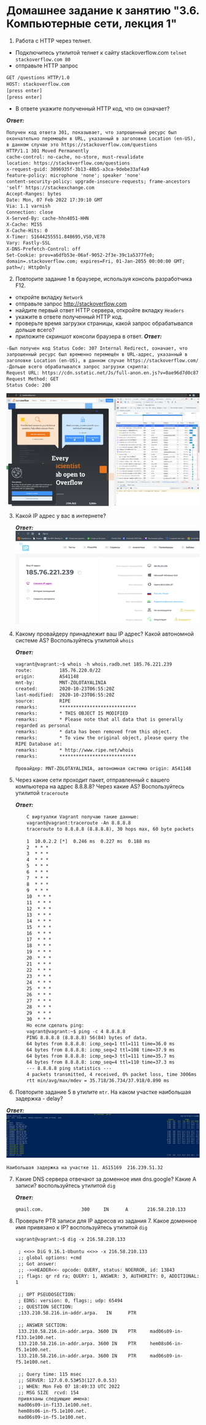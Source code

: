 # Домашнее задание к занятию "3.6. Компьютерные сети, лекция 1"
1. Работа c HTTP через телнет.
- Подключитесь утилитой телнет к сайту stackoverflow.com
`telnet stackoverflow.com 80`
- отправьте HTTP запрос
```bash
GET /questions HTTP/1.0
HOST: stackoverflow.com
[press enter]
[press enter]
```
- В ответе укажите полученный HTTP код, что он означает?

***Ответ:***
```
Получен код ответа 301, показывает, что запрошенный ресурс был окончательно перемещён в URL, указанный в заголовке Location (en-US), в данном случае это https://stackoverflow.com/questions
HTTP/1.1 301 Moved Permanently
cache-control: no-cache, no-store, must-revalidate
location: https://stackoverflow.com/questions
x-request-guid: 3096935f-3b13-48b5-a3ca-9debe33af4a9
feature-policy: microphone 'none'; speaker 'none'
content-security-policy: upgrade-insecure-requests; frame-ancestors 'self' https://stackexchange.com
Accept-Ranges: bytes
Date: Mon, 07 Feb 2022 17:39:10 GMT
Via: 1.1 varnish
Connection: close
X-Served-By: cache-hhn4051-HHN
X-Cache: MISS
X-Cache-Hits: 0
X-Timer: S1644255551.848695,VS0,VE78
Vary: Fastly-SSL
X-DNS-Prefetch-Control: off
Set-Cookie: prov=a6dfb53e-06af-9052-2f3e-39c1a5377fe0; domain=.stackoverflow.com; expires=Fri, 01-Jan-2055 00:00:00 GMT; path=/; HttpOnly
```
2. Повторите задание 1 в браузере, используя консоль разработчика F12.
- откройте вкладку `Network`
- отправьте запрос http://stackoverflow.com
- найдите первый ответ HTTP сервера, откройте вкладку `Headers`
- укажите в ответе полученный HTTP код.
- проверьте время загрузки страницы, какой запрос обрабатывался дольше всего?
- приложите скриншот консоли браузера в ответ.
***Ответ:***
```
-Был получен код Status Code: 307 Internal Redirect, означает, что запрошенный ресурс был временно перемещён в URL-адрес, указанный в заголовке Location (en-US), в данном случае https://stackoverflow.com/
-Дольше всего обрабатывался запрос загрузки скрипта:
Request URL: https://cdn.sstatic.net/Js/full-anon.en.js?v=0ae96d7d0c87
Request Method: GET
Status Code: 200
```

![alt](https://github.com/MrNavasardyan/devops-netology_navasardyan/blob/main/homework/img/3_6_1.PNG)

3. Какой IP адрес у вас в интернете?
   
   ***Ответ:***
![alt](https://github.com/MrNavasardyan/devops-netology_navasardyan/blob/main/homework/img/3_6_2.PNG)   

4. Какому провайдеру принадлежит ваш IP адрес? Какой автономной системе AS? Воспользуйтесь утилитой `whois`

    ***Ответ:***
    ```
    vagrant@vagrant:~$ whois -h whois.radb.net 185.76.221.239
    route:          185.76.220.0/22
    origin:         AS41148
    mnt-by:         MNT-ZOLOTAYALINIA
    created:        2020-10-23T06:55:20Z
    last-modified:  2020-10-23T06:55:20Z
    source:         RIPE
    remarks:        ****************************
    remarks:        * THIS OBJECT IS MODIFIED
    remarks:        * Please note that all data that is generally regarded as personal
    remarks:        * data has been removed from this object.
    remarks:        * To view the original object, please query the RIPE Database at:
    remarks:        * http://www.ripe.net/whois
    remarks:        ****************************
    
    Провайдер: MNT-ZOLOTAYALINIA, автономная система origin: AS41148
    ```

5. Через какие сети проходит пакет, отправленный с вашего компьютера на адрес 8.8.8.8? Через какие AS? Воспользуйтесь утилитой `traceroute`
   
   ***Ответ:***
    ```
        С виртуалки Vagrant получаю такие данные:
        vagrant@vagrant:traceroute -An 8.8.8.8
        traceroute to 8.8.8.8 (8.8.8.8), 30 hops max, 60 byte packets

        1  10.0.2.2 [*]  0.246 ms  0.227 ms  0.188 ms
        2  * * *
        3  * * *
        4  * * *
        5  * * *
        6  * * *
        7  * * *
        8  * * *
        9  * * *
        10  * * *
        11  * * *
        12  * * *
        13  * * *
        14  * * *
        15  * * *
        16  * * *
        17  * * *
        18  * * *
        19  * * *
        20  * * *
        21  * * *
        22  * * *
        23  * * *
        24  * * *
        25  * * *
        26  * * *
        27  * * *
        28  * * *
        29  * * *
        30  * * *
        Но если сделать ping:
        vagrant@vagrant:~$ ping -c 4 8.8.8.8
        PING 8.8.8.8 (8.8.8.8) 56(84) bytes of data.
        64 bytes from 8.8.8.8: icmp_seq=1 ttl=111 time=36.0 ms
        64 bytes from 8.8.8.8: icmp_seq=2 ttl=108 time=37.9 ms
        64 bytes from 8.8.8.8: icmp_seq=3 ttl=111 time=35.7 ms
        64 bytes from 8.8.8.8: icmp_seq=4 ttl=110 time=37.3 ms
        --- 8.8.8.8 ping statistics ---
        4 packets transmitted, 4 received, 0% packet loss, time 3006ms
        rtt min/avg/max/mdev = 35.718/36.734/37.918/0.890 ms
    ```

6. Повторите задание 5 в утилите `mtr`. На каком участке наибольшая задержка - delay?

***Ответ:***
![alt](https://github.com/MrNavasardyan/devops-netology_navasardyan/blob/main/homework/img/3_6_3.PNG)

    Наибольшая задержка на участке 11. AS15169  216.239.51.32

7. Какие DNS сервера отвечают за доменное имя dns.google? Какие A записи? воспользуйтесь утилитой `dig`
   
   ***Ответ:***
   ```
   gmail.com.              300     IN      A       216.58.210.133
   ```

8. Проверьте PTR записи для IP адресов из задания 7. Какое доменное имя привязано к IP? воспользуйтесь утилитой `dig`
   ```
   vagrant@vagrant:~$ dig -x 216.58.210.133

    ; <<>> DiG 9.16.1-Ubuntu <<>> -x 216.58.210.133
    ;; global options: +cmd
    ;; Got answer:
    ;; ->>HEADER<<- opcode: QUERY, status: NOERROR, id: 13843
    ;; flags: qr rd ra; QUERY: 1, ANSWER: 3, AUTHORITY: 0, ADDITIONAL: 1

    ;; OPT PSEUDOSECTION:
    ; EDNS: version: 0, flags:; udp: 65494
    ;; QUESTION SECTION:
    ;133.210.58.216.in-addr.arpa.   IN      PTR

    ;; ANSWER SECTION:
    133.210.58.216.in-addr.arpa. 3600 IN    PTR     mad06s09-in-f133.1e100.net.
    133.210.58.216.in-addr.arpa. 3600 IN    PTR     hem08s06-in-f5.1e100.net.
    133.210.58.216.in-addr.arpa. 3600 IN    PTR     mad06s09-in-f5.1e100.net.

    ;; Query time: 115 msec
    ;; SERVER: 127.0.0.53#53(127.0.0.53)
    ;; WHEN: Mon Feb 07 18:49:33 UTC 2022
    ;; MSG SIZE  rcvd: 154
    привязаны следующие имена:
    mad06s09-in-f133.1e100.net.
    hem08s06-in-f5.1e100.net.
    mad06s09-in-f5.1e100.net.
   ```
